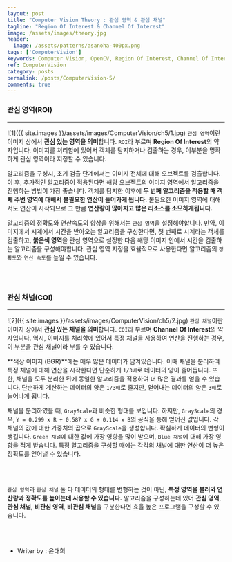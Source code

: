 ```yaml
---
layout: post
title: "Computer Vision Theory : 관심 영역 & 관심 채널"
tagline: "Region Of Interest & Channel Of Interest"
image: /assets/images/theory.jpg
header:
  image: /assets/patterns/asanoha-400px.png
tags: ['ComputerVision']
keywords: Computer Vision, OpenCV, Region Of Interest, Channel Of Interest
ref: ComputerVision
category: posts
permalink: /posts/ComputerVision-5/
comments: true
---
```


### 관심 영역(ROI) ###
----------

![1]({{ site.images }}/assets/images/ComputerVision/ch5/1.jpg)
`관심 영역`이란 이미지 상에서 **관심 있는 영역을 의미**합니다. `ROI`라 부르며 **Region Of Interest**의 약자입니다. 이미지를 처리함에 있어서 객체를 탐지하거나 검출하는 경우, 이부분을 명확하게 관심 영역이라 지정할 수 있습니다.

알고리즘을 구성시, 초기 검출 단계에서는 이미지 전체에 대해 오브젝트를 검출합니다. 이 후, 추가적인 알고리즘이 적용된다면 해당 오브젝트의 이미지 영역에서 알고리즘을 진행하는 방법이 가장 좋습니다. 객체를 탐지한 이후에 **두 번째 알고리즘을 적용할 때 객체 주변 영역에 대해서 불필요한 연산이 들어가게 됩니다.** 불필요한 이미지 영역에 대해서도 연산이 시작되므로 그 만큼 **연산량이 많아지고 많은 리소스를 소모하게됩니다.**

알고리즘의 정확도와 연산속도의 향상을 위해서는 `관심 영역`을 설정해야합니다. 만약, 이미지에서 시계에서 시간을 받아오는 알고리즘을 구성한다면, 첫 번째로 시계라는 객체를 검출하고, **붉은색 영역**을 관심 영역으로 설정한 다음 해당 이미지 안에서 시간을 검출하는 알고리즘을 구성해야합니다. 관심 영역 지정을 효율적으로 사용한다면 알고리즘의 `정확도`와 `연산 속도`를 높일 수 있습니다.

<br>
<br>

### 관심 채널(COI) ###
----------

![2]({{ site.images }}/assets/images/ComputerVision/ch5/2.jpg)
`관심 채널`이란 이미지 상에서 **관심 있는 채널을 의미**합니다. `COI`라 부르며 **Channel Of Interest**의 약자입니다. 역시, 이미지를 처리함에 있어서 특정 채널을 사용하여 연산을 진행하는 경우, 이 부분을 관심 채널이라 부를 수 있습니다.

**색상 이미지 (BGR)**에는 매우 많은 데이터가 담겨있습니다. 이때 채널을 분리하여 특정 채널에 대해 연산을 시작한다면 단순하게 `1/3배`로 데이터의 양이 줄어듭니다. 또한, 채널을 모두 분리한 뒤에 동일한 알고리즘을 적용하여 더 많은 결과를 얻을 수 있습니다. 단순하게 계산하는 데이터의 양은 `1/3배`로 줄지만, 얻어내는 데이터의 양은 `3배`로 늘어나게 됩니다.

채널을 분리하였을 때, `GrayScale`과 비슷한 형태를 보입니다. 하지만, `GrayScale`의 경우, `Y = 0.299 x R + 0.587 x G + 0.114 x B`의 공식을 통해 얻어진 값입니다. 각 채널의 값에 대한 가중치의 곱으로 `GrayScale`을 생성합니다. 확실하게 데이터의 변형이 생깁니다. `Green 채널`에 대한 값에 가장 영향을 많이 받으며, `Blue 채널`에 대해 가장 영향을 적게 받습니다. 특정 알고리즘을 구성할 때에는 각각의 채널에 대한 연산이 더 높은 정확도를 얻어낼 수 있습니다. 

<br>
<br>

`관심 영역`과 `관심 채널` 둘 다 데이터의 형태를 변형하는 것이 아닌, **특정 영역을 불러와 연산량과 정확도를 높이는데 사용할 수 있습니다.** 알고리즘을 구성하는데 있어 **관심 영역**, **관심 채널**, **비관심 영역**, **비관심 채널**을 구분한다면 효율 높은 프로그램을 구성할 수 있습니다.

<br>
<br>

* Writer by : 윤대희
